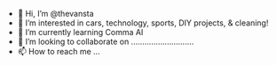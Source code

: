 - 👋 Hi, I’m @thevansta
- 👀 I’m interested in cars, technology, sports, DIY projects, & cleaning!
- 🌱 I’m currently learning Comma AI
- 💞️ I’m looking to collaborate on ............................
- 📫 How to reach me ...

<!---
thevansta/thevansta is a ✨ special ✨ repository because its `README.md` (this file) appears on your GitHub profile.
You can click the Preview link to take a look at your changes.
--->
